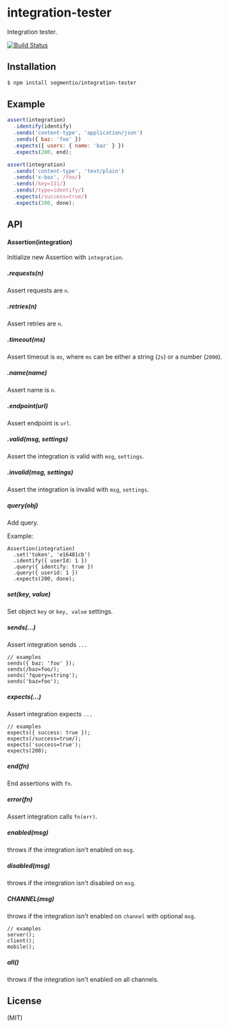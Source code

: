 
# integration-tester

  Integration tester.

[![Build Status](https://circleci.com/gh/segmentio/integration-tester.png?circle-token=5661c08914a340dcbb99e778e72c18641b9f8576)](https://circleci.com/gh/segmentio/integration-tester)

## Installation

```bash
$ npm install segmentio/integration-tester
```

## Example

```js
assert(integration)
  .identify(identify)
  .sends('content-type', 'application/json')
  .sends({ baz: 'foo' })
  .expects({ users: { name: 'baz' } })
  .expects(200, end);
```

```js
assert(integration)
  .sends('content-type', 'text/plain')
  .sends('x-baz', /foo/)
  .sends(/key=111/)
  .sends(/type=identify/)
  .expects(/success=true/)
  .expects(200, done);
```

## API

#### Assertion(integration)

  Initialize new Assertion with `integration`.

##### .requests(n)

  Assert requests are `n`.

##### .retries(n)

  Assert retries are `n`.

##### .timeout(ms)

  Assert timeout is `ms`, where `ms` can be either a string (`2s`) or a number (`2000`).

##### .name(name)

  Assert name is `n`.

##### .endpoint(url)

  Assert endpoint is `url`.

##### .valid(msg, settings)

  Assert the integration is valid with `msg`, `settings`.

##### .invalid(msg, settings)

  Assert the integration is invalid with `msg`, `settings`.

##### query(obj)

  Add query.

  Example:

    Assertion(integration)
      .set('token', 'e16481cb')
      .identify({ userId: 1 })
      .query({ identify: true })
      .query({ userid: 1 })
      .expects(200, done);

##### set(key, value)

  Set object `key` or `key, value` settings.

##### sends(...)

  Assert integration sends `...`

    // examples
    sends({ baz: 'foo' });
    sends(/baz=foo/);
    sends('?query=string');
    sends('baz=foo');

##### expects(...)

  Assert integration expects `...`

    // examples
    expects({ success: true });
    expects(/success=true/);
    expects('success=true');
    expects(200);

##### end(fn)

  End assertions with `fn`.

##### error(fn)

  Assert integration calls `fn(err)`.

##### enabled(msg)

  throws if the integration isn't enabled on `msg`.

##### disabled(msg)

  throws if the integration isn't disabled on `msg`.

##### CHANNEL(msg)

  throws if the integration isn't enabled on `channel` with optional `msg`.

    // examples
    server();
    client();
    mobile();

##### all()

  throws if the integration isn't enabled on all channels.

## License

  (MIT)

